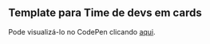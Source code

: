 ## Template para Time de devs em cards

Pode visualizá-lo no CodePen clicando [aqui](https://codepen.io/evenilsonliandro/pen/oNzmJKG).